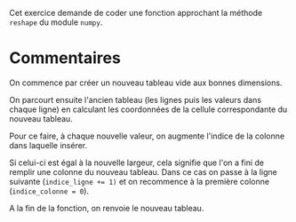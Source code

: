 Cet exercice demande de coder une fonction approchant la méthode `reshape` du module `numpy`.

# Commentaires
On commence par créer un nouveau tableau vide aux bonnes dimensions.

On parcourt ensuite l'ancien tableau (les lignes puis les valeurs dans chaque ligne) en calculant les coordonnées de la cellule correspondante du nouveau tableau.

Pour ce faire, à chaque nouvelle valeur, on augmente l'indice de la colonne dans laquelle insérer.

Si celui-ci est égal à la nouvelle largeur, cela signifie que l'on a fini de remplir une colonne du nouveau tableau. Dans ce cas on passe à la ligne suivante (`indice_ligne += 1)` et on recommence à la première colonne (`indice_colonne = 0`).

A la fin de la fonction, on renvoie le nouveau tableau.